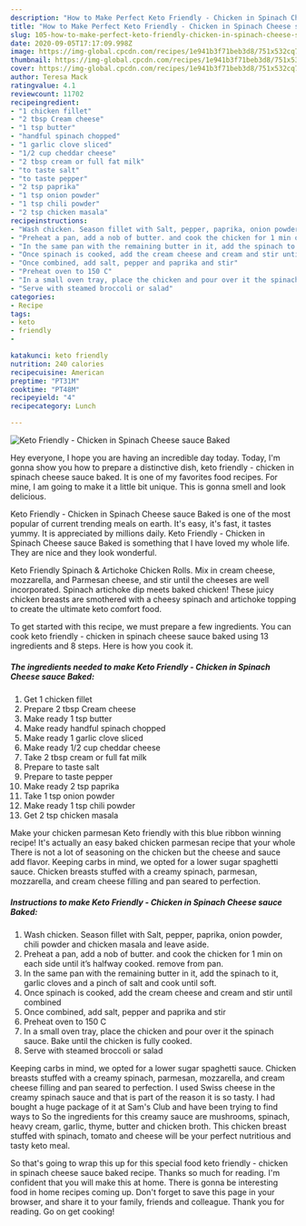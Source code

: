 ```yaml
---
description: "How to Make Perfect Keto Friendly - Chicken in Spinach Cheese sauce Baked"
title: "How to Make Perfect Keto Friendly - Chicken in Spinach Cheese sauce Baked"
slug: 105-how-to-make-perfect-keto-friendly-chicken-in-spinach-cheese-sauce-baked
date: 2020-09-05T17:17:09.998Z
image: https://img-global.cpcdn.com/recipes/1e941b3f71beb3d8/751x532cq70/keto-friendly-chicken-in-spinach-cheese-sauce-baked-recipe-main-photo.jpg
thumbnail: https://img-global.cpcdn.com/recipes/1e941b3f71beb3d8/751x532cq70/keto-friendly-chicken-in-spinach-cheese-sauce-baked-recipe-main-photo.jpg
cover: https://img-global.cpcdn.com/recipes/1e941b3f71beb3d8/751x532cq70/keto-friendly-chicken-in-spinach-cheese-sauce-baked-recipe-main-photo.jpg
author: Teresa Mack
ratingvalue: 4.1
reviewcount: 11702
recipeingredient:
- "1 chicken fillet"
- "2 tbsp Cream cheese"
- "1 tsp butter"
- "handful spinach chopped"
- "1 garlic clove sliced"
- "1/2 cup cheddar cheese"
- "2 tbsp cream or full fat milk"
- "to taste salt"
- "to taste pepper"
- "2 tsp paprika"
- "1 tsp onion powder"
- "1 tsp chili powder"
- "2 tsp chicken masala"
recipeinstructions:
- "Wash chicken. Season fillet with Salt, pepper, paprika, onion powder, chili powder and chicken masala and leave aside."
- "Preheat a pan, add a nob of butter. and cook the chicken for 1 min on each side until it’s halfway cooked. remove from pan."
- "In the same pan with the remaining butter in it, add the spinach to it, garlic cloves and a pinch of salt and cook until soft."
- "Once spinach is cooked, add the cream cheese and cream and stir until combined"
- "Once combined, add salt, pepper and paprika and stir"
- "Preheat oven to 150 C"
- "In a small oven tray, place the chicken and pour over it the spinach sauce. Bake until the chicken is fully cooked."
- "Serve with steamed broccoli or salad"
categories:
- Recipe
tags:
- keto
- friendly
- 

katakunci: keto friendly  
nutrition: 240 calories
recipecuisine: American
preptime: "PT31M"
cooktime: "PT48M"
recipeyield: "4"
recipecategory: Lunch

---
```



![Keto Friendly - Chicken in Spinach Cheese sauce Baked](https://img-global.cpcdn.com/recipes/1e941b3f71beb3d8/751x532cq70/keto-friendly-chicken-in-spinach-cheese-sauce-baked-recipe-main-photo.jpg)

Hey everyone, I hope you are having an incredible day today. Today, I'm gonna show you how to prepare a distinctive dish, keto friendly - chicken in spinach cheese sauce baked. It is one of my favorites food recipes. For mine, I am going to make it a little bit unique. This is gonna smell and look delicious.

Keto Friendly - Chicken in Spinach Cheese sauce Baked is one of the most popular of current trending meals on earth. It's easy, it's fast, it tastes yummy. It is appreciated by millions daily. Keto Friendly - Chicken in Spinach Cheese sauce Baked is something that I have loved my whole life. They are nice and they look wonderful.

Keto Friendly Spinach &amp; Artichoke Chicken Rolls. Mix in cream cheese, mozzarella, and Parmesan cheese, and stir until the cheeses are well incorporated. Spinach artichoke dip meets baked chicken! These juicy chicken breasts are smothered with a cheesy spinach and artichoke topping to create the ultimate keto comfort food.


To get started with this recipe, we must prepare a few ingredients. You can cook keto friendly - chicken in spinach cheese sauce baked using 13 ingredients and 8 steps. Here is how you cook it.

<!--inarticleads1-->

##### The ingredients needed to make Keto Friendly - Chicken in Spinach Cheese sauce Baked:

1. Get 1 chicken fillet
1. Prepare 2 tbsp Cream cheese
1. Make ready 1 tsp butter
1. Make ready handful spinach chopped
1. Make ready 1 garlic clove sliced
1. Make ready 1/2 cup cheddar cheese
1. Take 2 tbsp cream or full fat milk
1. Prepare to taste salt
1. Prepare to taste pepper
1. Make ready 2 tsp paprika
1. Take 1 tsp onion powder
1. Make ready 1 tsp chili powder
1. Get 2 tsp chicken masala


Make your chicken parmesan Keto friendly with this blue ribbon winning recipe! It&#39;s actually an easy baked chicken parmesan recipe that your whole There is not a lot of seasoning on the chicken but the cheese and sauce add flavor. Keeping carbs in mind, we opted for a lower sugar spaghetti sauce. Chicken breasts stuffed with a creamy spinach, parmesan, mozzarella, and cream cheese filling and pan seared to perfection. 

<!--inarticleads2-->

##### Instructions to make Keto Friendly - Chicken in Spinach Cheese sauce Baked:

1. Wash chicken. Season fillet with Salt, pepper, paprika, onion powder, chili powder and chicken masala and leave aside.
1. Preheat a pan, add a nob of butter. and cook the chicken for 1 min on each side until it’s halfway cooked. remove from pan.
1. In the same pan with the remaining butter in it, add the spinach to it, garlic cloves and a pinch of salt and cook until soft.
1. Once spinach is cooked, add the cream cheese and cream and stir until combined
1. Once combined, add salt, pepper and paprika and stir
1. Preheat oven to 150 C
1. In a small oven tray, place the chicken and pour over it the spinach sauce. Bake until the chicken is fully cooked.
1. Serve with steamed broccoli or salad


Keeping carbs in mind, we opted for a lower sugar spaghetti sauce. Chicken breasts stuffed with a creamy spinach, parmesan, mozzarella, and cream cheese filling and pan seared to perfection. I used Swiss cheese in the creamy spinach sauce and that is part of the reason it is so tasty. I had bought a huge package of it at Sam&#39;s Club and have been trying to find ways to So the ingredients for this creamy sauce are mushrooms, spinach, heavy cream, garlic, thyme, butter and chicken broth. This chicken breast stuffed with spinach, tomato and cheese will be your perfect nutritious and tasty keto meal. 

So that's going to wrap this up for this special food keto friendly - chicken in spinach cheese sauce baked recipe. Thanks so much for reading. I'm confident that you will make this at home. There is gonna be interesting food in home recipes coming up. Don't forget to save this page in your browser, and share it to your family, friends and colleague. Thank you for reading. Go on get cooking!

